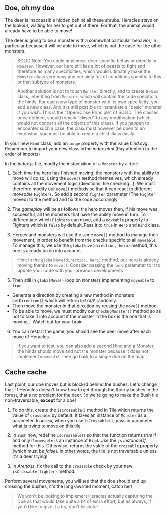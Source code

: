 ## Doe, oh my doe

The deer is inaccessible hidden behind all these shrubs. Heracles stays on the lookout, waiting for her to get out of there. For that, the animal would already have to be able to move!

The deer is going to be a monster with a somewhat particular behavior, in particular because it will be able to move, which is not the case for the other monsters.

> SOLID Note: You could implement deer-specific behavior directly in `Monster`. However, our hero still has a lot of beasts to fight and therefore as many specificities, which would ultimately make the `Monster` class very busy and certainly full of conditions specific to this or that subtype of monsters.

> Another solution is not to touch `Monster` directly, and to create a `Hind` class, inheriting from `Monster`, which will contain the code specific to the hinds. For each new type of monster with its own specificity, you add a new class. And it is still possible to instantiate a "basic" monster if you wish. This is the "Open/Close Principle" of SOLID. The classes, once defined, should remain "closed" to any modification (which would not concern all the objects of this class). If you happen to encounter such a case, the class must however be open to an extension, you must be able to create a child class easily.

In your new `Hind` class, add an `image` property with the value *hind.svg*.
Remember to import your new class in the *index.html* (Pay attention to the order of imports)

In the *index.js* file, modify the instantiation of a `Monster` by a `Hind`.

1. Each time the hero has finished moving, the monsters with the ability to move will do so, using the `move()` method themselves, which already contains all the movement logic (directions, tile checking...). We must therefore modify our `move()` methods so that it can react to different *moveable* `Fighters`. So add a second `fighter` parameter (The `Fighter` moved) to the method and fix the code accordingly.

2. The *gameplay* will be as follows: the hero moves then, if his move was successful, all the monsters that have the ability move in turn. To differentiate which `Fighters` can move, add a `moveable` property to Fighters which is `false` by default. Pass it to `true` in `Hero` and `Hind` class.

3. Heroes and monsters will use the same `move()` method to manage their movement, in order to benefit from the checks specific to all `moveable`. To manage this, we use the `globalMove(direction, hero)` method, this one is already taken into account.

> Hint: In the `globalMove(direction, hero)` method, our hero is already moving thanks to `move()`. Consider passing the `hero` parameter to it to update your code with your previous developments

5. Then still in `globalMove()` loop on monsters implementing `moveable` to `true`.
- Generate a direction by creating a new method in monsters `getDirection()` which will return `N/S/W/E` randomly.
- Then move the monster in that direction by reusing the `move()` method.
- To be able to move, we must modify our `CheckNoMonster()` method so as not to take it into account if the monster in the box is the one that is moving... Watch out for your brain

6. You can restart the game, you should see the deer move after each move of Heracles.

> If you want to test, you can also add a second Hind and a Monster, the hinds should move and not the monster because it does not implement `moveable`! Then go back to a single doe on the map.

## Cache cache

Last point, our doe moves but is blocked behind the bushes. Let's change that. If Heracles doesn't know how to get through the thorny bushes in the forest, that's no problem for the deer. So we're going to make the Bush tile non-traversable, **except** for a doe!

1. To do this, create the `isCrossable()` method in Tile which returns the value of `crossable` by default. It takes an instance of `Monster` as a parameter. In `Arena`, when you use `isCrossable()`, pass in parameter what is trying to move on this tile.

2. In `Bush` now, redefine `isCrossable()` so that the function returns *true* if and only if `moveable` is an instance of `Hind`. Use the `js` *instanceOf* method for this. Otherwise, returns the value of the `crossable` property (which must be *false*). In other words, the tile is not traversable unless it's a deer trying!

3. In *Arena.js*, fix the call to the `crossable` check by your new `isCrossable(fighter)` method.

Perform several movements, you will see that the doe should end up crossing the bushes, it's the long-awaited moment, catch her!

> We won't be looking to implement Heracles actually capturing the Doe as that would take quite a bit of extra effort, but as always, if you'd like to give it a try, don't hesitate!
